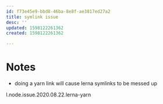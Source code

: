 ```yaml
---
id: f73e45e9-bbd8-46ba-8e8f-ae3817ed27a2
title: symlink issue
desc: ''
updated: 1598122261362
created: 1598122261362

---
```



# Notes
- doing a yarn link will cause lerna symlinks to be messed up

l.node.issue.2020.08.22.lerna-yarn
